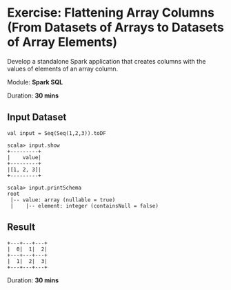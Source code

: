 # Exercise: Flattening Array Columns (From Datasets of Arrays to Datasets of Array Elements)

Develop a standalone Spark application that creates columns with the values of elements of an array column.

Module: **Spark SQL**

Duration: **30 mins**

## Input Dataset

```text
val input = Seq(Seq(1,2,3)).toDF

scala> input.show
+---------+
|    value|
+---------+
|[1, 2, 3]|
+---------+

scala> input.printSchema
root
 |-- value: array (nullable = true)
 |    |-- element: integer (containsNull = false)
```

## Result

```text
+---+---+---+
|  0|  1|  2|
+---+---+---+
|  1|  2|  3|
+---+---+---+
```

Duration: **30 mins**

<!--
val header = input.as[Array[Int]].head
val columns = header.indices.map(n => 'value(n) as n.toString)
val s = input.select(columns: _*)
-->
